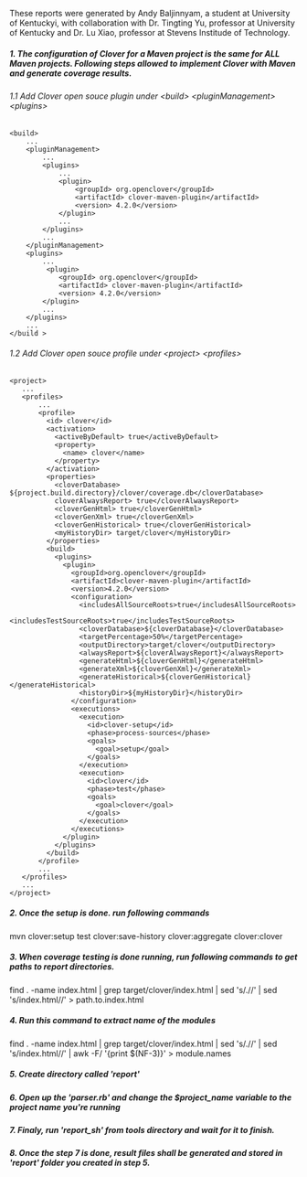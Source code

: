 These reports were generated by 
Andy Baljinnyam, a student at University of Kentuckyi, with collaboration with 
Dr. Tingting Yu, professor at University of Kentucky and 
Dr. Lu Xiao, professor at Stevens Institude of Technology. 

##### 1. The configuration of Clover for a Maven project is the same for ALL Maven projects. Following steps allowed to implement Clover with Maven and generate coverage results.

###### 1.1 Add Clover open souce plugin under &lt;build&gt; &lt;pluginManagement&gt; &lt;plugins&gt;

```
<build>
    ...  
    <pluginManagement>  
        ...  
        <plugins>  
            ...  
            <plugin>  
                <groupId> org.openclover</groupId>
                <artifactId> clover-maven-plugin</artifactId>
                <version> 4.2.0</version>
            </plugin>
            ...
        </plugins>
        ...
    </pluginManagement>
    <plugins>
        ...
         <plugin>
            <groupId> org.openclover</groupId>
            <artifactId> clover-maven-plugin</artifactId>
            <version> 4.2.0</version>
        </plugin>
        ...
    </plugins>
    ...
</build >
```

###### 1.2 Add Clover open souce profile under &lt;project&gt; &lt;profiles&gt; 

 ```
<project>
    ...
    <profiles>
        ...
        <profile>
          <id> clover</id>
          <activation>
            <activeByDefault> true</activeByDefault>
            <property>
              <name> clover</name>
            </property>
          </activation>
          <properties>
            <cloverDatabase> ${project.build.directory}/clover/coverage.db</cloverDatabase>
            cloverAlwaysReport> true</cloverAlwaysReport>
            <cloverGenHtml> true</cloverGenHtml>
            <cloverGenXml> true</cloverGenXml>
            <cloverGenHistorical> true</cloverGenHistorical>
            <myHistoryDir> target/clover</myHistoryDir>
          </properties>
          <build>
            <plugins>
              <plugin>
                <groupId>org.openclover</groupId>
                <artifactId>clover-maven-plugin</artifactId>
                <version>4.2.0</version>
                <configuration>
                  <includesAllSourceRoots>true</includesAllSourceRoots>
                  <includesTestSourceRoots>true</includesTestSourceRoots>
                  <cloverDatabase>${cloverDatabase}</cloverDatabase>
                  <targetPercentage>50%</targetPercentage>
                  <outputDirectory>target/clover</outputDirectory>
                  <alwaysReport>${cloverAlwaysReport}</alwaysReport>
                  <generateHtml>${cloverGenHtml}</generateHtml>
                  <generateXml>${cloverGenXml}</generateXml>
                  <generateHistorical>${cloverGenHistorical}</generateHistorical>
                  <historyDir>${myHistoryDir}</historyDir>
                </configuration>
                <executions>
                  <execution>
                    <id>clover-setup</id>
                    <phase>process-sources</phase>
                    <goals>
                      <goal>setup</goal>
                    </goals>
                  </execution>
                  <execution>
                    <id>clover</id>
                    <phase>test</phase>
                    <goals>
                      <goal>clover</goal>
                    </goals>
                  </execution>
                </executions>
              </plugin>
            </plugins>
          </build>
        </profile>
        ...
    </profiles>
    ...
</project>
```
 
##### 2. Once the setup is done. run following commands

mvn clover:setup test clover:save-history clover:aggregate clover:clover

##### 3. When coverage testing is done running, run following commands to get paths to report directories. 

find . -name index.html | grep target\/clover\/index\.html | sed 's/.//' | sed 's/index.html//' &gt; path.to.index.html

##### 4. Run this command to extract name of the modules

find . -name index.html | grep target\/clover\/index\.html | sed 's/.//' | sed 's/index.html//' | awk -F/ '{print $(NF-3)}' &gt; module.names

##### 5. Create directory called 'report'

##### 6. Open up the 'parser.rb' and change the $project_name variable to the project name you're running

##### 7. Finaly, run 'report_sh' from tools directory and wait for it to finish. 

##### 8. Once the step 7 is done, result files shall be generated and stored in 'report' folder you created in step 5. 
